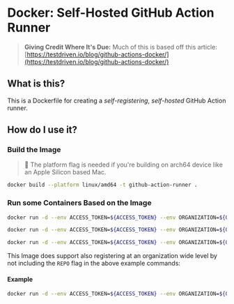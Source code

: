 # Docker: Self-Hosted GitHub Action Runner

> **Giving Credit Where It's Due:**
> Much of this is based off this article: [https://testdriven.io/blog/github-actions-docker/](https://testdriven.io/blog/github-actions-docker/)

## What is this?

This is a Dockerfile for creating a _self-registering_, _self-hosted_ GitHub Action runner.

## How do I use it?

### Build the Image

> 🚨 The platform flag is needed if you're building on arch64 device like an Apple Silicon based Mac.

```bash
docker build --platform linux/amd64 -t github-action-runner .
```

### Run some Containers Based on the Image

```bash
docker run -d --env ACCESS_TOKEN=${ACCESS_TOKEN} --env ORGANIZATION=${ORGANIZATION} --env REPO=${REPO} --name github-runner-1 github-action-runner

docker run -d --env ACCESS_TOKEN=${ACCESS_TOKEN} --env ORGANIZATION=${ORGANIZATION} --env REPO=${REPO} --name github-runner-2 github-action-runner

docker run -d --env ACCESS_TOKEN=${ACCESS_TOKEN} --env ORGANIZATION=${ORGANIZATION} --env REPO=${REPO} --name github-runner-3 github-action-runner
```

This Image does support also registering at an organization wide level by not including the `REPO` flag in the above example commands:

#### Example

```bash
docker run -d --env ACCESS_TOKEN=${ACCESS_TOKEN} --env ORGANIZATION=${ORGANIZATION} --env REPO=${REPO} --name github-runner github-action-runner
```
